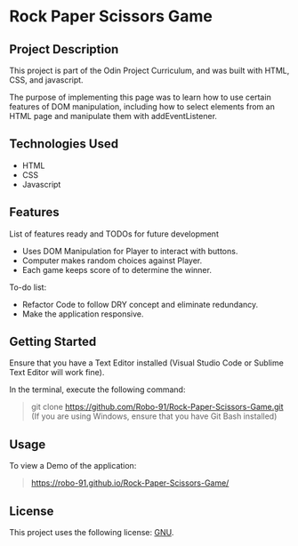 # Rock Paper Scissors Game

## Project Description

This project is part of the Odin Project Curriculum, and was built with HTML, CSS, and javascript.

The purpose of implementing this page was to learn how to use certain features of DOM manipulation, including
how to select elements from an HTML page and manipulate them with addEventListener.

## Technologies Used

* HTML
* CSS
* Javascript

## Features

List of features ready and TODOs for future development
* Uses DOM Manipulation for Player to interact with buttons.
* Computer makes random choices against Player.
* Each game keeps score of to determine the winner.

To-do list:
* Refactor Code to follow DRY concept and eliminate redundancy.
* Make the application responsive.

## Getting Started

Ensure that you have a Text Editor installed (Visual Studio Code or Sublime Text Editor will work fine).

In the terminal, execute the following command:
> git clone https://github.com/Robo-91/Rock-Paper-Scissors-Game.git
(If you are using Windows, ensure that you have Git Bash installed)

## Usage

To view a Demo of the application:
> https://robo-91.github.io/Rock-Paper-Scissors-Game/

## License

This project uses the following license: [GNU](https://www.gnu.org/licenses/gpl-3.0.en.html).

